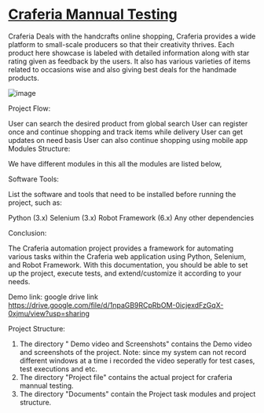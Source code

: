 # <a href="https://craferia.com/"> Craferia Mannual Testing</a>

Craferia Deals with the handcrafts online shopping, Craferia provides a wide platform to small-scale producers so that their creativity thrives. Each product here showcase is labeled with detailed information along with star rating given as feedback by the users. 
It also has various varieties of items related to occasions wise and also giving best deals for the handmade products.

![image](https://github.com/smartinternz02/SI-GuidedProject-705133-1707205469/assets/104365761/36e7568e-e855-4c16-86a6-36a6d6ae538f)

Project Flow:

User can search the desired product from global search
User can register once and continue shopping and track items while delivery
User can get updates on need basis
User can also continue shopping using mobile app
Modules Structure:

We have different modules in this all the modules are listed below,

Software Tools:

List the software and tools that need to be installed before running the project, such as:

Python (3.x)
Selenium (3.x)
Robot Framework (6.x)
Any other dependencies

Conclusion:

The Craferia automation project provides a framework for automating various tasks within the Craferia web application using Python, Selenium, and Robot Framework. With this documentation, you should be able to set up the project, execute tests, and extend/customize it according to your needs.

Demo link:
google drive link
https://drive.google.com/file/d/1npaGB9RCpRbOM-0icjexdFzGqX-0xjmu/view?usp=sharing

Project Structure:

1) The directory " Demo video and Screenshots" contains the Demo video and screenshots of the project. 
   Note: since my system can not record different windows at a time i recorded the video seperatly for test cases, test executions and etc.
2) The directory "Project file" contains the actual project for craferia mannual testing.
3) The directory "Documents" contain the Project task modules and project structure.
